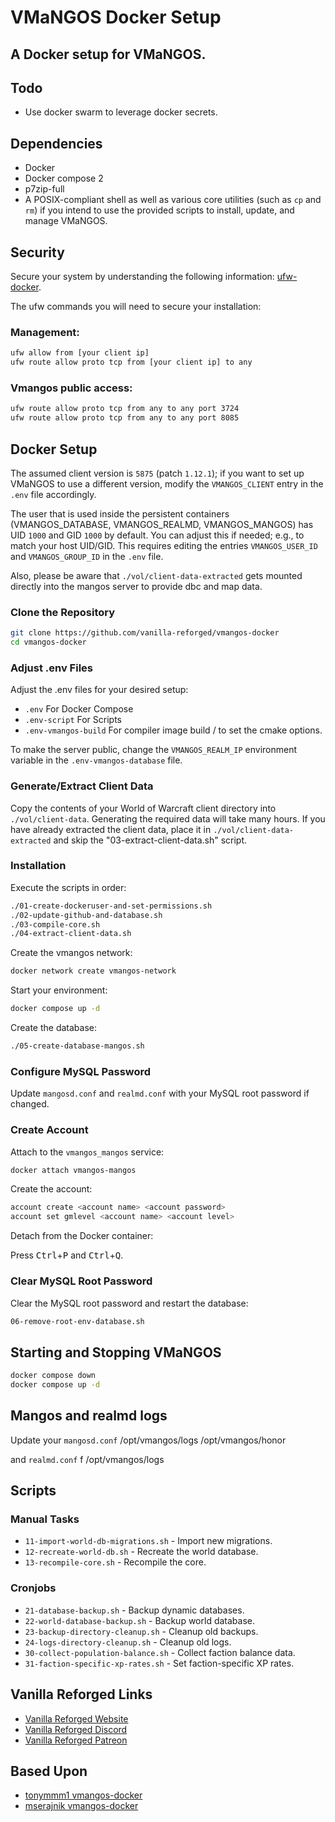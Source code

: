 
# VMaNGOS Docker Setup

## A Docker setup for VMaNGOS.

## Todo

- Use docker swarm to leverage docker secrets.

## Dependencies

- Docker
- Docker compose 2
- p7zip-full
- A POSIX-compliant shell as well as various core utilities (such as `cp` and `rm`) if you intend to use the provided scripts to install, update, and manage VMaNGOS.

## Security

Secure your system by understanding the following information: [ufw-docker](https://github.com/chaifeng/ufw-docker).

The ufw commands you will need to secure your installation:

### Management:

```sh
ufw allow from [your client ip]
ufw route allow proto tcp from [your client ip] to any
```

### Vmangos public access:

```sh
ufw route allow proto tcp from any to any port 3724
ufw route allow proto tcp from any to any port 8085
```

## Docker Setup

The assumed client version is `5875` (patch `1.12.1`); if you want to set up VMaNGOS to use a different version, modify the `VMANGOS_CLIENT` entry in the `.env` file accordingly.

The user that is used inside the persistent containers (VMANGOS_DATABASE, VMANGOS_REALMD, VMANGOS_MANGOS) has UID `1000` and GID `1000` by default. You can adjust this if needed; e.g., to match your host UID/GID. This requires editing the entries `VMANGOS_USER_ID` and `VMANGOS_GROUP_ID` in the `.env` file.

Also, please be aware that `./vol/client-data-extracted` gets mounted directly into the mangos server to provide dbc and map data.

### Clone the Repository

```sh
git clone https://github.com/vanilla-reforged/vmangos-docker
cd vmangos-docker
```

### Adjust .env Files

Adjust the .env files for your desired setup:

- `.env` For Docker Compose
- `.env-script` For Scripts
- `.env-vmangos-build` For compiler image build / to set the cmake options.

To make the server public, change the `VMANGOS_REALM_IP` environment variable in the `.env-vmangos-database` file.

### Generate/Extract Client Data

Copy the contents of your World of Warcraft client directory into `./vol/client-data`. Generating the required data will take many hours. If you have already extracted the client data, place it in `./vol/client-data-extracted` and skip the "03-extract-client-data.sh" script.

### Installation

Execute the scripts in order:

```sh
./01-create-dockeruser-and-set-permissions.sh
./02-update-github-and-database.sh
./03-compile-core.sh
./04-extract-client-data.sh
```

Create the vmangos network:

```sh
docker network create vmangos-network
```

Start your environment:

```sh
docker compose up -d
```

Create the database:

```sh
./05-create-database-mangos.sh
```

### Configure MySQL Password

Update `mangosd.conf` and `realmd.conf` with your MySQL root password if changed.

### Create Account

Attach to the `vmangos_mangos` service:

```sh
docker attach vmangos-mangos
```

Create the account:

```sh
account create <account name> <account password>
account set gmlevel <account name> <account level>
```

Detach from the Docker container:

Press <kbd>Ctrl</kbd>+<kbd>P</kbd> and <kbd>Ctrl</kbd>+<kbd>Q</kbd>.

### Clear MySQL Root Password

Clear the MySQL root password and restart the database:

```sh
06-remove-root-env-database.sh
```

## Starting and Stopping VMaNGOS

```sh
docker compose down
docker compose up -d
```
## Mangos and realmd logs

Update your ```mangosd.conf```
/opt/vmangos/logs
/opt/vmangos/honor

and ```realmd.conf``` f
/opt/vmangos/logs


## Scripts

### Manual Tasks

- `11-import-world-db-migrations.sh` - Import new migrations.
- `12-recreate-world-db.sh` - Recreate the world database.
- `13-recompile-core.sh` - Recompile the core.

### Cronjobs

- `21-database-backup.sh` - Backup dynamic databases.
- `22-world-database-backup.sh` - Backup world database.
- `23-backup-directory-cleanup.sh` - Cleanup old backups.
- `24-logs-directory-cleanup.sh` - Cleanup old logs.
- `30-collect-population-balance.sh` - Collect faction balance data.
- `31-faction-specific-xp-rates.sh` - Set faction-specific XP rates.

## Vanilla Reforged Links

- [Vanilla Reforged Website](https://vanillareforged.org/)
- [Vanilla Reforged Discord](https://discord.gg/KkkDV5zmPb)
- [Vanilla Reforged Patreon](https://www.patreon.com/vanillareforged)

## Based Upon

- [tonymmm1 vmangos-docker](https://github.com/tonymmm1/vmangos-docker)
- [mserajnik vmangos-docker](https://github.com/mserajnik/vmangos-deploy)

